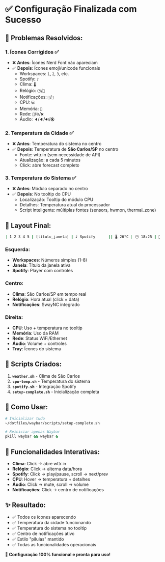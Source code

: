 # ✅ Configuração Finalizada com Sucesso

## 🎯 **Problemas Resolvidos:**

### 1. **Ícones Corrigidos** ✅

- ❌ **Antes**: Ícones Nerd Font não apareciam
- ✅ **Depois**: Ícones emoji/unicode funcionais
  - Workspaces: `1`, `2`, `3`, etc.
  - Spotify: `♪`
  - Clima: `🌡️`
  - Relógio: `🕐`/`📅`
  - Notificações: `🔔`/`🔴`
  - CPU: `💻`
  - Memória: `🧠`
  - Rede: `📶`/`🌐`/`❌`
  - Áudio: `🔈`/`🔉`/`🔊`/`🔇`

### 2. **Temperatura da Cidade** ✅

- ❌ **Antes**: Temperatura do sistema no centro
- ✅ **Depois**: Temperatura de **São Carlos/SP** no centro
  - Fonte: wttr.in (sem necessidade de API)
  - Atualização: a cada 5 minutos
  - Click: abre forecast completo

### 3. **Temperatura do Sistema** ✅

- ❌ **Antes**: Módulo separado no centro
- ✅ **Depois**: No tooltip do CPU
  - Localização: Tooltip do módulo CPU
  - Detalhes: Temperatura atual do processador
  - Script inteligente: múltiplas fontes (sensors, hwmon, thermal_zone)

## 🎨 **Layout Final:**

```bash
| 1 2 3 4 5 | [título_janela] | ♪ Spotify      || 🌡️ 26°C | 🕐 18:25 | 🔔 ||      💻 15% | 🧠 45% | 📶 89% | 🔊 75% | [tray] |
```

### **Esquerda:**

- **Workspaces**: Números simples (1-8)
- **Janela**: Título da janela ativa
- **Spotify**: Player com controles

### **Centro:**

- **Clima**: São Carlos/SP em tempo real
- **Relógio**: Hora atual (click = data)
- **Notificações**: SwayNC integrado

### **Direita:**

- **CPU**: Uso + temperatura no tooltip
- **Memória**: Uso da RAM
- **Rede**: Status WiFi/Ethernet
- **Áudio**: Volume + controles
- **Tray**: Ícones do sistema

## 🔧 **Scripts Criados:**

1. **`weather.sh`** - Clima de São Carlos
2. **`cpu-temp.sh`** - Temperatura do sistema
3. **`spotify.sh`** - Integração Spotify
4. **`setup-complete.sh`** - Inicialização completa

## 🚀 **Como Usar:**

```bash
# Inicializar tudo
~/dotfiles/waybar/scripts/setup-complete.sh

# Reiniciar apenas Waybar
pkill waybar && waybar &
```

## 🎯 **Funcionalidades Interativas:**

- **Clima**: Click → abre wttr.in
- **Relógio**: Click → alterna data/hora
- **Spotify**: Click → play/pause, scroll → next/prev
- **CPU**: Hover → temperatura + detalhes
- **Áudio**: Click → mute, scroll → volume
- **Notificações**: Click → centro de notificações

## ✨ **Resultado:**

- ✅ Todos os ícones aparecendo
- ✅ Temperatura da cidade funcionando
- ✅ Temperatura do sistema no tooltip
- ✅ Centro de notificações ativo
- ✅ Estilo "pílulas" mantido
- ✅ Todas as funcionalidades operacionais

**🎉 Configuração 100% funcional e pronta para uso!**
